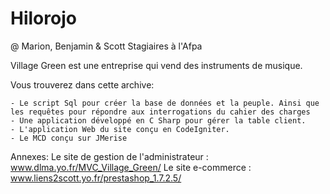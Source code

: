 # Hilorojo

@ Marion, Benjamin & Scott
    Stagiaires à l'Afpa

Village Green est une entreprise qui vend des instruments de musique.

Vous trouverez dans cette archive: 
    
    - Le script Sql pour créer la base de données et la peuple. Ainsi que les requêtes pour répondre aux interrogations du cahier des charges
    - Une application développé en C Sharp pour gérer la table client.
    - L'application Web du site conçu en CodeIgniter.
    - Le MCD conçu sur JMerise
    
Annexes: 
    Le site de gestion de l'administrateur : www.dlma.yo.fr/MVC_Village_Green/
    Le site e-commerce : www.liens2scott.yo.fr/prestashop_1.7.2.5/
    
 

